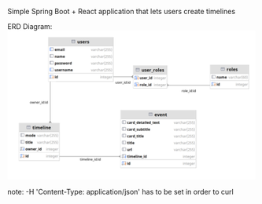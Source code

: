 Simple Spring Boot + React application that lets users create timelines

ERD Diagram:
![Alt text](erd.png?raw=true "ERD Diagram")

note:
-H 'Content-Type: application/json' has to be set in order to curl
